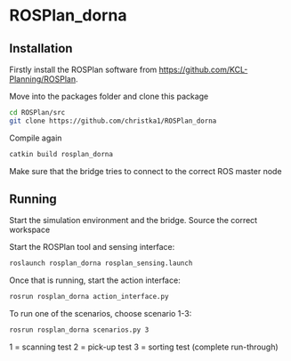 # ROSPlan_dorna

## Installation
Firstly install the ROSPlan software from https://github.com/KCL-Planning/ROSPlan.

Move into the packages folder and clone this package
```sh
cd ROSPlan/src
git clone https://github.com/christka1/ROSPlan_dorna
```

Compile again
```sh
catkin build rosplan_dorna
```

Make sure that the bridge tries to connect to the correct ROS master node

## Running
Start the simulation environment and the bridge.
Source the correct workspace

Start the ROSPlan tool and sensing interface:
```sh
roslaunch rosplan_dorna rosplan_sensing.launch
```

Once that is running, start the action interface:
```sh
rosrun rosplan_dorna action_interface.py
```

To run one of the scenarios, choose scenario 1-3:
```sh
rosrun rosplan_dorna scenarios.py 3
```

1 = scanning test
2 = pick-up test
3 = sorting test (complete run-through)
